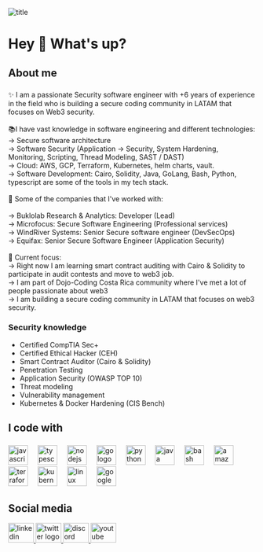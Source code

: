 ![title](https://user-images.githubusercontent.com/20409801/158282559-1014a1be-eded-4fc3-9478-b9e40e365342.png)


<h1 align="left">Hey 👋 What's up?</h1>

###

<h2 align="left">About me</h2>

###

<p align="left">✨ I am a passionate Security software engineer with +6 years of experience in the field who is building a secure coding community in LATAM  that focuses on Web3 security.<br><br>📚I have vast knowledge in software engineering and different technologies:<br>→ Secure software architecture<br>→ Software Security (Application → Security, System Hardening, Monitoring, Scripting, Thread Modeling, SAST / DAST)<br>→ Cloud: AWS, GCP, Terraform, Kubernetes, helm charts, vault.<br>→ Software Development: Cairo, Solidity, Java, GoLang, Bash, Python, typescript are some of the tools in my tech stack.<br><br>🏢 Some of the companies that I've worked with:<br><br>→ Buklolab Research & Analytics: Developer (Lead)<br>→ Microfocus: Secure Software Engineering (Professional services)<br>→ WindRiver Systems: Senior Secure software engineer (DevSecOps)<br>→ Equifax: Senior Secure Software Engineer (Application Security)<br><br>🔮 Current focus:<br>→ Right now I am learning smart contract auditing with Cairo & Solidity to participate in audit contests and move to web3 job.<br>→ I am part of Dojo-Coding Costa Rica community where I've met a lot of people passionate about web3<br>→ I am building a secure coding community in LATAM that focuses on web3 security.</p>

### Security knowledge
- Certified CompTIA Sec+
- Certified Ethical Hacker (CEH)
- Smart Contract Auditor (Cairo & Solidity)
- Penetration Testing
- Application Security (OWASP TOP 10)
- Threat modeling
- Vulnerability management
- Kubernetes & Docker Hardening (CIS Bench)  

###

<p align="left"></p>

###

<h2 align="left">I code with</h2>

###

<div align="left">
  <img src="https://cdn.jsdelivr.net/gh/devicons/devicon/icons/javascript/javascript-original.svg" height="40" alt="javascript logo"  />
  <img width="12" />
  <img src="https://cdn.jsdelivr.net/gh/devicons/devicon/icons/typescript/typescript-original.svg" height="40" alt="typescript logo"  />
  <img width="12" />
  <img src="https://cdn.jsdelivr.net/gh/devicons/devicon/icons/nodejs/nodejs-original.svg" height="40" alt="nodejs logo"  />
  <img width="12" />
  <img src="https://cdn.jsdelivr.net/gh/devicons/devicon/icons/go/go-original.svg" height="40" alt="go logo"  />
  <img width="12" />
  <img src="https://cdn.jsdelivr.net/gh/devicons/devicon/icons/python/python-original.svg" height="40" alt="python logo"  />
  <img width="12" />
  <img src="https://cdn.jsdelivr.net/gh/devicons/devicon/icons/java/java-original.svg" height="40" alt="java logo"  />
  <img width="12" />
  <img src="https://cdn.jsdelivr.net/gh/devicons/devicon/icons/bash/bash-original.svg" height="40" alt="bash logo"  />
  <img width="12" />
  <img src="https://cdn.jsdelivr.net/gh/devicons/devicon/icons/amazonwebservices/amazonwebservices-line-wordmark.svg" height="40" alt="amazonwebservices logo"  />
  <img width="12" />
  <img src="https://cdn.jsdelivr.net/gh/devicons/devicon/icons/terraform/terraform-original.svg" height="40" alt="terraform logo"  />
  <img width="12" />
  <img src="https://cdn.jsdelivr.net/gh/devicons/devicon/icons/kubernetes/kubernetes-plain.svg" height="40" alt="kubernetes logo"  />
  <img width="12" />
  <img src="https://cdn.jsdelivr.net/gh/devicons/devicon/icons/linux/linux-original.svg" height="40" alt="linux logo"  />
  <img width="12" />
  <img src="https://cdn.jsdelivr.net/gh/devicons/devicon/icons/googlecloud/googlecloud-original.svg" height="40" alt="googlecloud logo"  />
</div>

<h2 align="left">Social media</h2>

<div align="left">
  <a href="https://www.linkedin.com/in/josuecarvajal97/" target="_blank">
    <img src="https://raw.githubusercontent.com/maurodesouza/profile-readme-generator/master/src/assets/icons/social/linkedin/default.svg" width="52" height="40" alt="linkedin logo"  />
  </a>
  <a href="https://x.com/josuecarvajal_" target="_blank">
    <img src="https://raw.githubusercontent.com/maurodesouza/profile-readme-generator/master/src/assets/icons/social/twitter/default.svg" width="52" height="40" alt="twitter logo"  />
  </a>
  <a href="josue.carvajal_" target="_blank">
    <img src="https://raw.githubusercontent.com/maurodesouza/profile-readme-generator/master/src/assets/icons/social/discord/default.svg" width="52" height="40" alt="discord logo"  />
  </a>
  <a href="https://www.youtube.com/@josue.carvajal" target="_blank">
    <img src="https://raw.githubusercontent.com/maurodesouza/profile-readme-generator/master/src/assets/icons/social/youtube/default.svg" width="52" height="40" alt="youtube logo"  />
  </a>
</div>

###
